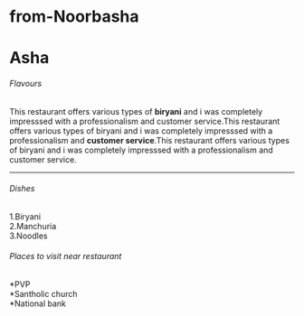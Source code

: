 # from-Noorbasha
# Asha
###### Flavours
This restaurant offers various types of **biryani** and i was completely impresssed with a professionalism and customer service.This restaurant offers various types of biryani and i was completely impresssed with a professionalism and **customer service**.This restaurant offers various types of biryani and i was completely impresssed with a professionalism and customer service.

---

###### Dishes
1.Biryani<br>
2.Manchuria<br>
3.Noodles<br>

###### Places to visit near restaurant
*PVP<br>
*Santholic church<br>
*National bank<br>